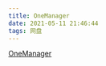 ```yaml
---
title: OneManager
date: 2021-05-11 21:46:44
tags: 网盘
---
```

[OneManager](https://service-iv5sr2qo-1305499506.hk.apigw.tencentcs.com/release/OneManager)
